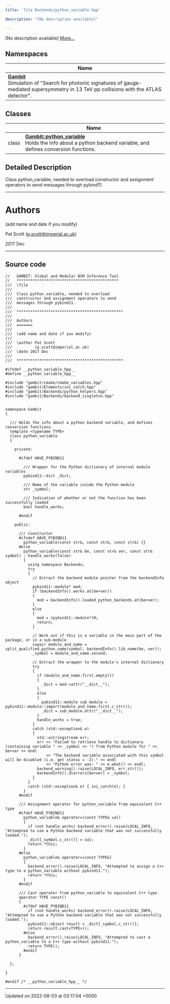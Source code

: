 ```yaml
---
title: 'file Backends/python_variable.hpp'

description: "[No description available]"

---
```







[No description available] [More...](#detailed-description)

## Namespaces

| Name           |
| -------------- |
| **[Gambit](/documentation/code/colliderbit_development/namespaces/namespacegambit/)** <br>Simulation of "Search for photonic signatures of gauge-mediated supersymmetry in 13 TeV pp collisions with the ATLAS detector".  |

## Classes

|                | Name           |
| -------------- | -------------- |
| class | **[Gambit::python_variable](/documentation/code/colliderbit_development/classes/classgambit_1_1python__variable/)** <br>Holds the info about a python backend variable, and defines conversion functions.  |

## Detailed Description


Class python_variable, needed to overload constructor and assignment operators to send messages through pybind11.



------------------


# Authors

(add name and date if you modify)

Pat Scott ([p.scott@imperial.ac.uk](mailto:p.scott@imperial.ac.uk)) 

2017 Dec



------------------




## Source code

```
//   GAMBIT: Global and Modular BSM Inference Tool
//   *********************************************
///  \file
///
///  Class python_variable, needed to overload
///  constructor and assignment operators to send
///  messages through pybind11.
///
///  ***********************************************
///
///  Authors
///  =======
///
///  (add name and date if you modify)
///
///  \author Pat Scott
///          (p.scott@imperial.ac.uk)
///  \date 2017 Dec
///
///  ***********************************************

#ifndef __python_variable_hpp__
#define __python_variable_hpp__

#include "gambit/cmake/cmake_variables.hpp"
#include "gambit/Elements/ini_catch.hpp"
#include "gambit/Backends/python_helpers.hpp"
#include "gambit/Backends/backend_singleton.hpp"


namespace Gambit
{

  /// Holds the info about a python backend variable, and defines conversion functions.
  template <typename TYPE>
  class python_variable
  {

    private:

      #ifdef HAVE_PYBIND11

        /// Wrapper for the Python dictionary of internal module variables
        pybind11::dict _dict;

        /// Name of the variable inside the Python module
        str _symbol;

        /// Indication of whether or not the function has been successfully loaded
        bool handle_works;

      #endif

    public:

      /// Constructor
      #ifndef HAVE_PYBIND11
        python_variable(const str&, const str&, const str&) {}
      #else
        python_variable(const str& be, const str& ver, const str& symbol) : handle_works(false)
        {
          using namespace Backends;
          try
          {
            // Extract the backend module pointer from the backendInfo object
            pybind11::module* mod;
            if (backendInfo().works.at(be+ver))
            {
              mod = backendInfo().loaded_python_backends.at(be+ver);
            }
            else
            {
              mod = (pybind11::module*)0;
              return;
            }

            // Work out if this is a variable in the main part of the package, or in a sub-module
            sspair module_and_name = split_qualified_python_name(symbol, backendInfo().lib_name(be, ver));
            _symbol = module_and_name.second;

            // Extract the wrapper to the module's internal dictionary
            try
            {
              if (module_and_name.first.empty())
              {
                _dict = mod->attr("__dict__");
              }
              else
              {
                pybind11::module sub_module = pybind11::module::import(module_and_name.first.c_str());
                _dict = sub_module.attr("__dict__");
              }
              handle_works = true;
            }
            catch (std::exception& e)
            {
              std::ostringstream err;
              err << "Failed to retrieve handle to dictionary (containing variable " << _symbol << ") from Python module for " << be+ver << endl
                  << "The backend variable associated with this symbol will be disabled (i.e. get status = -2)." << endl
                  << "Python error was: " << e.what() << endl;
              backend_warning().raise(LOCAL_INFO, err.str());
              backendInfo().dlerrors[be+ver] = _symbol;
            }
          }
          catch (std::exception& e) { ini_catch(e); }
        }
      #endif

      /// Assignment operator for python_variable from equivalent C++ type
      #ifdef HAVE_PYBIND11
        python_variable& operator=(const TYPE& val)
        {
          if (not handle_works) backend_error().raise(LOCAL_INFO, "Attempted to use a Python backend variable that was not successfully loaded.");
          _dict[_symbol.c_str()] = val;
          return *this;
        }
      #else
        python_variable& operator=(const TYPE&)
        {
          backend_error().raise(LOCAL_INFO, "Attempted to assign a C++ type to a python_variable without pybind11.");
          return *this;
        }
      #endif

      /// Cast operator from python_variable to equivalent C++ type
      operator TYPE const()
      {
        #ifdef HAVE_PYBIND11
          if (not handle_works) backend_error().raise(LOCAL_INFO, "Attempted to use a Python backend variable that was not successfully loaded.");
          pybind11::object result = _dict[_symbol.c_str()];
          return result.cast<TYPE>();
        #else
          backend_error().raise(LOCAL_INFO, "Attempted to cast a python_variable to a C++ type without pybind11.");
          return TYPE();
        #endif
      }

  };

}

#endif /* __python_variable_hpp__ */
```


-------------------------------

Updated on 2022-08-03 at 03:17:04 +0000

